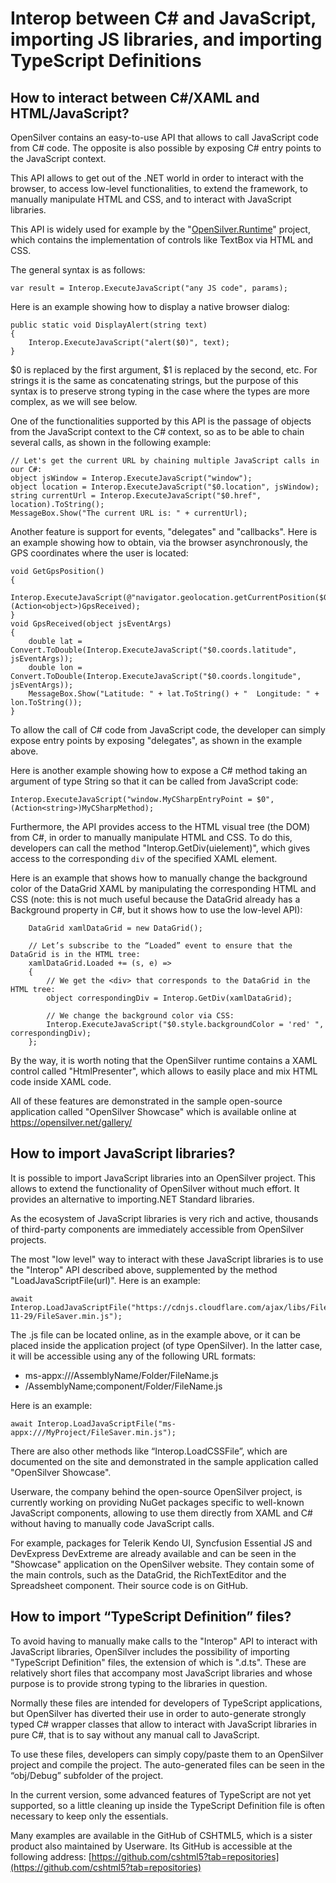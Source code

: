 # Interop between C# and JavaScript, importing JS libraries, and importing TypeScript Definitions

## How to interact between C#/XAML and HTML/JavaScript?

OpenSilver contains an easy-to-use API that allows to call JavaScript code from C# code. The opposite is also possible by exposing C# entry points to the JavaScript context.

This API allows to get out of the .NET world in order to interact with the browser, to access low-level functionalities, to extend the framework, to manually manipulate HTML and CSS, and to interact with JavaScript libraries.

This API is widely used for example by the "[OpenSilver.Runtime](https://github.com/OpenSilver/OpenSilver/tree/master/src/Runtime/Runtime)" project, which contains the implementation of controls like TextBox via HTML and CSS.

The general syntax is as follows:
```
var result = Interop.ExecuteJavaScript("any JS code", params);
```

Here is an example showing how to display a native browser dialog:

```
public static void DisplayAlert(string text)
{
    Interop.ExecuteJavaScript("alert($0)", text);
}
```

$0 is replaced by the first argument, $1 is replaced by the second, etc. For strings it is the same as concatenating strings, but the purpose of this syntax is to preserve strong typing in the case where the types are more complex, as we will see below.

One of the functionalities supported by this API is the passage of objects from the JavaScript context to the C# context, so as to be able to chain several calls, as shown in the following example:

```
// Let's get the current URL by chaining multiple JavaScript calls in our C#:
object jsWindow = Interop.ExecuteJavaScript("window");
object location = Interop.ExecuteJavaScript("$0.location", jsWindow);
string currentUrl = Interop.ExecuteJavaScript("$0.href", location).ToString();
MessageBox.Show("The current URL is: " + currentUrl);
```

Another feature is support for events, "delegates" and "callbacks". Here is an example showing how to obtain, via the browser asynchronously, the GPS coordinates where the user is located:

```
void GetGpsPosition()
{
    Interop.ExecuteJavaScript(@"navigator.geolocation.getCurrentPosition($0);", (Action<object>)GpsReceived);
}
void GpsReceived(object jsEventArgs)
{
    double lat = Convert.ToDouble(Interop.ExecuteJavaScript("$0.coords.latitude", jsEventArgs));
    double lon = Convert.ToDouble(Interop.ExecuteJavaScript("$0.coords.longitude", jsEventArgs));
    MessageBox.Show("Latitude: " + lat.ToString() + "  Longitude: " + lon.ToString());
}
```

To allow the call of C# code from JavaScript code, the developer can simply expose entry points by exposing "delegates", as shown in the example above.

Here is another example showing how to expose a C# method taking an argument of type String so that it can be called from JavaScript code:

    Interop.ExecuteJavaScript("window.MyCSharpEntryPoint = $0", (Action<string>)MyCSharpMethod);

Furthermore, the API provides access to the HTML visual tree (the DOM) from C#, in order to manually manipulate HTML and CSS. To do this, developers can call the method "Interop.GetDiv(uielement)", which gives access to the corresponding `div` of the specified XAML element.

Here is an example that shows how to manually change the background color of the DataGrid XAML by manipulating the corresponding HTML and CSS (note: this is not much useful because the DataGrid already has a Background property in C#, but it shows how to use the low-level API):

```
    DataGrid xamlDataGrid = new DataGrid();

    // Let’s subscribe to the “Loaded” event to ensure that the DataGrid is in the HTML tree:
    xamlDataGrid.Loaded += (s, e) =>
    {
        // We get the <div> that corresponds to the DataGrid in the HTML tree:
        object correspondingDiv = Interop.GetDiv(xamlDataGrid);

        // We change the background color via CSS:
        Interop.ExecuteJavaScript("$0.style.backgroundColor = 'red' ", correspondingDiv);
    };
```

By the way, it is worth noting that the OpenSilver runtime contains a XAML control called "HtmlPresenter", which allows to easily place and mix HTML code inside XAML code.

All of these features are demonstrated in the sample open-source application called "OpenSilver Showcase" which is available online at https://opensilver.net/gallery/

## How to import JavaScript libraries?

It is possible to import JavaScript libraries into an OpenSilver project. This allows to extend the functionality of OpenSilver without much effort. It provides an alternative to importing.NET Standard libraries.

As the ecosystem of JavaScript libraries is very rich and active, thousands of third-party components are immediately accessible from OpenSilver projects.

The most "low level" way to interact with these JavaScript libraries is to use the "Interop" API described above, supplemented by the method "LoadJavaScriptFile(url)". Here is an example:
```
await Interop.LoadJavaScriptFile("https://cdnjs.cloudflare.com/ajax/libs/FileSaver.js/2014-11-29/FileSaver.min.js");
```
The .js file can be located online, as in the example above, or it can be placed inside the application project (of type OpenSilver). In the latter case, it will be accessible using any of the following URL formats:

* ms-appx:///AssemblyName/Folder/FileName.js
* /AssemblyName;component/Folder/FileName.js

Here is an example:
```
await Interop.LoadJavaScriptFile("ms-appx:///MyProject/FileSaver.min.js");
```
There are also other methods like “Interop.LoadCSSFile”, which are documented on the site and demonstrated in the sample application called "OpenSilver Showcase".

Userware, the company behind the open-source OpenSilver project, is currently working on providing NuGet packages specific to well-known JavaScript components, allowing to use them directly from XAML and C# without having to manually code JavaScript calls.

For example, packages for Telerik Kendo UI, Syncfusion Essential JS and DevExpress DevExtreme are already available and can be seen in the "Showcase" application on the OpenSilver website. They contain some of the main controls, such as the DataGrid, the RichTextEditor and the Spreadsheet component. Their source code is on GitHub.

## How to import “TypeScript Definition” files?

To avoid having to manually make calls to the "Interop" API to interact with JavaScript libraries, OpenSilver includes the possibility of importing "TypeScript Definition" files, the extension of which is ".d.ts". These are relatively short files that accompany most JavaScript libraries and whose purpose is to provide strong typing to the libraries in question.

Normally these files are intended for developers of TypeScript applications, but OpenSilver has diverted their use in order to auto-generate strongly typed C# wrapper classes that allow to interact with JavaScript libraries in pure C#, that is to say without any manual call to JavaScript.

To use these files, developers can simply copy/paste them to an OpenSilver project and compile the project. The auto-generated files can be seen in the “obj/Debug” subfolder of the project.

In the current version, some advanced features of TypeScript are not yet supported, so a little cleaning up inside the TypeScript Definition file is often necessary to keep only the essentials.

Many examples are available in the GitHub of CSHTML5, which is a sister product also maintained by Userware. Its GitHub is accessible at the following address: [https://github.com/cshtml5?tab=repositories](https://github.com/cshtml5?tab=repositories)
